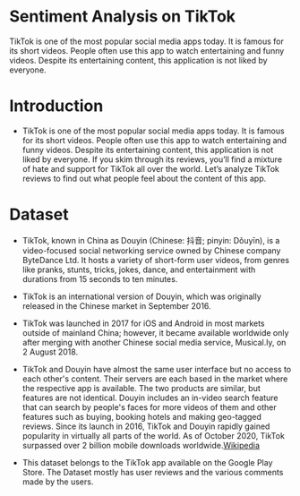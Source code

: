 # Sentiment Analysis on TikTok
TikTok is one of the most popular social media apps today. It is famous for its short videos. People often use this app to watch entertaining and funny videos. Despite its entertaining content, this application is not liked by everyone. 

# Introduction
- TikTok is one of the most popular social media apps today. It is famous for its short videos. People often use this app to watch entertaining and funny videos. Despite its entertaining content, this application is not liked by everyone. If you skim through its reviews, you’ll find a mixture of hate and support for TikTok all over the world. Let’s analyze TikTok reviews to find out what people feel about the content of this app.

# Dataset
- TikTok, known in China as Douyin (Chinese: 抖音; pinyin: Dǒuyīn), is a video-focused social networking service owned by Chinese company ByteDance Ltd. It hosts a variety of short-form user videos, from genres like pranks, stunts, tricks, jokes, dance, and entertainment with durations from 15 seconds to ten minutes.

- TikTok is an international version of Douyin, which was originally released in the Chinese market in September 2016.

- TikTok was launched in 2017 for iOS and Android in most markets outside of mainland China; however, it became available worldwide only after merging with another Chinese social media service, Musical.ly, on 2 August 2018.

- TikTok and Douyin have almost the same user interface but no access to each other's content. Their servers are each based in the market where the respective app is available. The two products are similar, but features are not identical. Douyin includes an in-video search feature that can search by people's faces for more videos of them and other features such as buying, booking hotels and making geo-tagged reviews. Since its launch in 2016, TikTok and Douyin rapidly gained popularity in virtually all parts of the world. As of October 2020, TikTok surpassed over 2 billion mobile downloads worldwide.[Wikipedia](https://en.wikipedia.org/wiki/TikTok)

- This dataset belongs to the TikTok app available on the Google Play Store. The Dataset mostly has user reviews and the various comments made by the users.
